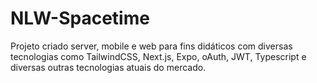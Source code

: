 # NLW-Spacetime

Projeto criado server, mobile e web para fins didáticos com diversas tecnologias como TailwindCSS, Next.js, Expo, oAuth, JWT,  Typescript e diversas outras tecnologias atuais do mercado.

